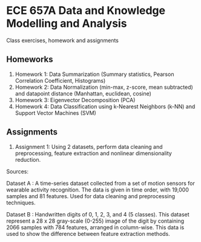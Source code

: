 # ECE 657A Data and Knowledge Modelling and Analysis
Class exercises, homework and assignments

## Homeworks
1. Homework 1: Data Summarization (Summary statistics, Pearson Correlation Coefficient, Histograms)
2. Homework 2: Data Normalization (min-max, z-score, mean subtracted) and datapoint distance (Manhattan, euclidean, cosine)
3. Homework 3: Eigenvector Decomposition (PCA)
4. Homework 4: Data Classification using k-Nearest Neighbors (k-NN) and Support Vector Machines (SVM)

## Assignments
1. Assignment 1: Using 2 datasets, perform data cleaning and preprocessing, feature extraction and nonlinear dimensionality reduction.

Sources:

  Dataset A : A time-series dataset collected from a set of motion sensors for
wearable activity recognition. The data is given in time order, with 19,000 samples and 81
features. Used for data cleaning and preprocessing techniques. 

  Dataset B : Handwritten digits of 0, 1, 2, 3, and 4 (5 classes). This dataset represent a 28 x 28 gray-scale (0-255) image of the digit by containing 2066 samples with 784 features, arranged in column-wise. This data is used to show the difference between feature extraction methods.

